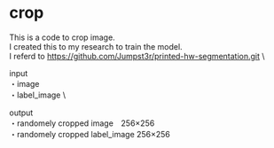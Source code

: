 # crop

This is a code to crop image.  \
I created this to my research to train the model. \
I referd to https://github.com/Jumpst3r/printed-hw-segmentation.git   \

input \
・image \
・label_image  \

output \
・randomely cropped image　256×256 \
・randomely cropped label_image 256×256


